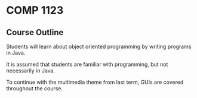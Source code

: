 # COMP 1123

## Course Outline
Students will learn about object oriented programming by writing programs in Java.

It is assumed that students are familiar with programming, but not necessarily in Java.

To continue with the multimedia theme from last term, GUIs are covered throughout the course.

